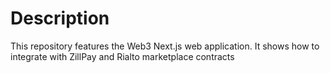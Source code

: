# Description

This repository features the Web3 Next.js web application. It shows how to integrate with ZillPay and Rialto marketplace contracts